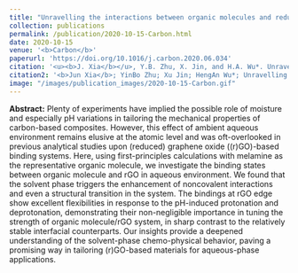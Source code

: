 ```yaml
---
title: "Unravelling the interactions between organic molecules and reduced graphene oxide in an aqueous environment"
collection: publications
permalink: /publication/2020-10-15-Carbon.html
date: 2020-10-15
venue: '<b>Carbon</b>'
paperurl: 'https://doi.org/10.1016/j.carbon.2020.06.034'
citation: '<u><b>J. Xia</b></u>, Y.B. Zhu, X. Jin, and H.A. Wu*. Unravelling the interactions between organic molecules and reduced graphene oxide in an aqueous environment. <i>Carbon</i>, 2020, 167: 345–350.'
citation2: '<b>Jun Xia</b>; YinBo Zhu; Xu Jin; HengAn Wu*; Unravelling the interactions between organic molecules and reduced graphene oxide in an aqueous environment, <i>Carbon</i>, 2020, 167: 345–350.'
image: "/images/publication_images/2020-10-15-Carbon.gif"
---
```


**Abstract:** Plenty of experiments have implied the possible role of moisture and especially pH variations in tailoring the mechanical properties of carbon-based composites. However, this effect of ambient aqueous environment remains elusive at the atomic level and was oft-overlooked in previous analytical studies upon (reduced) graphene oxide ((r)GO)-based binding systems. Here, using first-principles calculations with melamine as the representative organic molecule, we investigate the binding states between organic molecule and rGO in aqueous environment. We found that the solvent phase triggers the enhancement of noncovalent interactions and even a structural transition in the system. The bindings at rGO edge show excellent flexibilities in response to the pH-induced protonation and deprotonation, demonstrating their non-negligible importance in tuning the strength of organic molecule/rGO system, in sharp contrast to the relatively stable interfacial counterparts. Our insights provide a deepened understanding of the solvent-phase chemo-physical behavior, paving a promising way in tailoring (r)GO-based materials for aqueous-phase applications.
